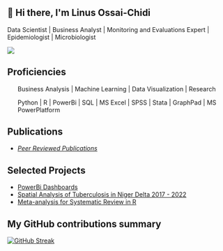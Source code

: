 
## 👋 Hi there, I'm Linus Ossai-Chidi
Data Scientist | Business Analyst | Monitoring and Evaluations Expert | Epidemiologist | Microbiologist

![](https://komarev.com/ghpvc/?username=linus4one&color=05F26C)

<h2>Proficiencies</h2>
<ul>Business Analysis | Machine Learning | Data Visualization | Research</ul> 
<ul>Python | R | PowerBi | SQL | MS Excel | SPSS | Stata | GraphPad | MS PowerPlatform</ul>


<h2>Publications</h2>
<ul>
<li><a href="https://orcid.org/0000-0002-5385-0389"><i>Peer Reviewed Publications</i></a></li>
</ul>

<h2>Selected Projects</h2>
<ul>
<li><a href="https://github.com/linus4one/PowerBidashboards">PowerBi Dashboards</a></li>
<li><a href="https://github.com/linus4one/niger-delta_tb_hiv_spatial">Spatial Analysis of Tuberculosis in Niger Delta 2017 - 2022</a></li>
<li><a href="https://github.com/linus4one/meta_analysis">Meta-analysis for Systematic Review in R</a></li>
</ul>

<h2>My GitHub contributions summary</h2>

[![GitHub Streak](https://github-readme-streak-stats.herokuapp.com?user=linus4one&theme=dark&ring=fb4362&file=fb4362&currStreakNum=fb4362&currStreakLabel=fb4362&hide_border=true)](https://git.io/streak-stats)



